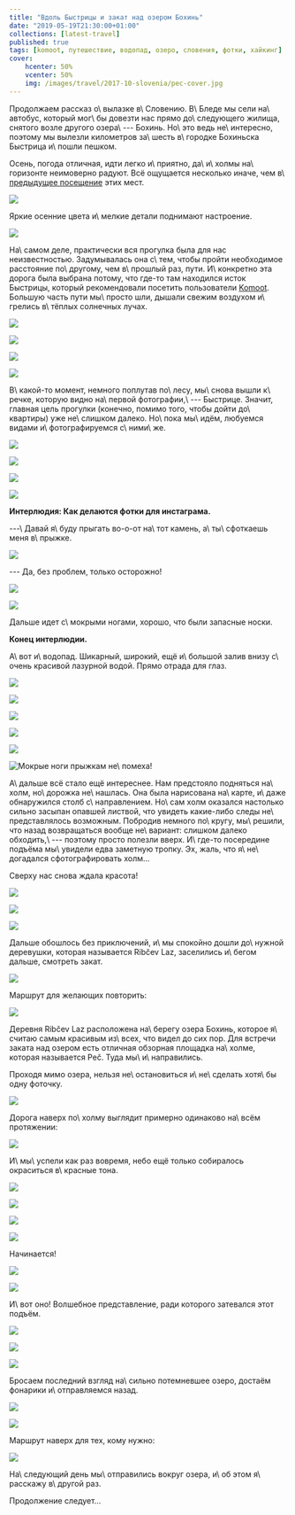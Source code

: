 ```yaml
---
title: "Вдоль Быстрицы и закат над озером Бохинь"
date: "2019-05-19T21:30:00+01:00"
collections: [latest-travel]
published: true
tags: [komoot, путешествие, водопад, озеро, словения, фотки, хайкинг]
cover:
    hcenter: 50%
    vcenter: 50%
    img: /images/travel/2017-10-slovenia/pec-cover.jpg
---
```


Продолжаем рассказ о\ вылазке в\ Словению. В\ Бледе мы сели на\ автобус, который 
мог\ бы довезти нас прямо до\ следующего жилища, снятого возле другого 
озера\ --- Бохинь. Но\ это ведь не\ интересно, поэтому мы вылезли километров 
за\ шесть в\ городке Бохиньска Быстрица и\ пошли пешком.

<!--more-->

Осень, погода отличная, идти легко и\ приятно, да\ и\ холмы на\ горизонте 
неимоверно радуют. Всё ощущается несколько иначе, чем в\ [предыдущее 
посещение][previous] этих мест.

![](/images/travel/2017-10-slovenia/bistrice-city.jpg)

Яркие осенние цвета и\ мелкие детали поднимают настроение.

![](/images/travel/2017-10-slovenia/bistrice-color.jpg)

На\ самом деле, практически вся прогулка была для нас неизвестностью. 
Задумывалась она с\ тем, чтобы пройти необходимое расстояние по\ другому, чем 
в\ прошлый раз, пути. И\ конкретно эта дорога была выбрана потому, что где-то 
там находился исток Быстрицы, который рекомендовали посетить пользователи 
[Komoot][]. Большую часть пути мы\ просто шли, дышали свежим воздухом и\ грелись 
в\ тёплых солнечных лучах.

![](/images/travel/2017-10-slovenia/bistrice-road-1.jpg)

![](/images/travel/2017-10-slovenia/bistrice-road-2.jpg)

![](/images/travel/2017-10-slovenia/bistrice-road-3.jpg)

![](/images/travel/2017-10-slovenia/bistrice-road-4.jpg)

В\ какой-то момент, немного поплутав по\ лесу, мы\ снова вышли к\ речке, 
которую видно на\ первой фотографии,\ --- Быстрице. Значит, главная цель 
прогулки (конечно, помимо того, чтобы дойти до\ квартиры) уже не\ слишком 
далеко.  Но\ пока мы\ идём, любуемся видами и\ фотографируемся с\ ними\ же.

![](/images/travel/2017-10-slovenia/bistrice-river-1.jpg)

![](/images/travel/2017-10-slovenia/bistrice-river-2.jpg)

![](/images/travel/2017-10-slovenia/bistrice-river-3.jpg)

![](/images/travel/2017-10-slovenia/bistrice-river-4.jpg)

**Интерлюдия: Как делаются фотки для инстаграма.**

---\ Давай я\ буду прыгать вo-o-от на\ тот камень, а\ ты\ сфоткаешь меня 
в\ прыжке.

![](/images/travel/2017-10-slovenia/bistrice-jump-1.jpg)

--- Да, без проблем, только осторожно!

![](/images/travel/2017-10-slovenia/bistrice-jump-2.jpg)

![](/images/travel/2017-10-slovenia/bistrice-jump-3.jpg)

Дальше идет с\ мокрыми ногами, хорошо, что были запасные носки.

**Конец интерлюдии.**

А\ вот и\ водопад. Шикарный, широкий, ещё и\ большой залив внизу с\ очень 
красивой лазурной водой. Прямо отрада для глаз.

![](/images/travel/2017-10-slovenia/bistrice-source-1.jpg)

![](/images/travel/2017-10-slovenia/bistrice-source-2.jpg)

![](/images/travel/2017-10-slovenia/bistrice-source-3.jpg)

![](/images/travel/2017-10-slovenia/bistrice-source-4.jpg)

![](/images/travel/2017-10-slovenia/bistrice-source-5.jpg)

![Мокрые ноги прыжкам не\ помеха!](/images/travel/2017-10-slovenia/bistrice-source-6.jpg)

А\ дальше всё стало ещё интереснее. Нам предстояло подняться на\ холм, 
но\ дорожка не\ нашлась. Она была нарисована на\ карте, и\ даже обнаружился 
столб с\ направлением. Но\ сам холм оказался настолько сильно засыпан опавшей 
листвой, что увидеть какие-либо следы не\ представлялось возможным. Побродив 
немного по\ кругу, мы\ решили, что назад возвращаться вообще не\ вариант: 
слишком далеко обходить,\ --- поэтому просто полезли вверх. И\ где-то посередине 
подъёма мы\ увидели едва заметную тропку. Эх, жаль, что я\ не\ догадался 
сфотографировать холм...

Сверху нас снова ждала красота!

![](/images/travel/2017-10-slovenia/bistrice-top-1.jpg)

![](/images/travel/2017-10-slovenia/bistrice-top-2.jpg)

![](/images/travel/2017-10-slovenia/bistrice-top-3.jpg)

Дальше обошлось без приключений, и\ мы спокойно дошли до\ нужной деревушки, 
которая называется Ribčev Laz, заселились и\ бегом дальше, смотреть закат.

![](/images/travel/2017-10-slovenia/bistrice-end.jpg)

Маршрут для желающих повторить:

![](iframe:https://www.komoot.de/tour/24714607/embed)

Деревня Ribčev Laz расположена на\ берегу озера Бохинь, которое я\ считаю самым 
красивым из\ всех, что видел до сих пор. Для встречи заката над озером есть 
отличная обзорная площадка на\ холме, которая называется Peč. Туда 
мы\ и\ направились.

Проходя мимо озера, нельзя не\ остановиться и\ не\ сделать хотя\ бы одну 
фоточку.

![](/images/travel/2017-10-slovenia/pec-lake.jpg)

Дорога наверх по\ холму выглядит примерно одинаково на\ всём протяжении:

![](/images/travel/2017-10-slovenia/pec-path.jpg)

И\ мы\ успели как раз вовремя, небо ещё только собиралось окраситься в\ красные 
тона.

![](/images/travel/2017-10-slovenia/pec-not-yet-1.jpg)

![](/images/travel/2017-10-slovenia/pec-not-yet-2.jpg)

![](/images/travel/2017-10-slovenia/pec-not-yet-3.jpg)

![](/images/travel/2017-10-slovenia/pec-not-yet-4.jpg)

Начинается!

![](/images/travel/2017-10-slovenia/pec-starting-1.jpg)

![](/images/travel/2017-10-slovenia/pec-starting-2.jpg)

И\ вот оно! Волшебное представление, ради которого затевался этот подъём.

![](/images/travel/2017-10-slovenia/pec-sunset-1.jpg)

![](/images/travel/2017-10-slovenia/pec-sunset-2.jpg)

![](/images/travel/2017-10-slovenia/pec-sunset-3.jpg)

Бросаем последний взгляд на\ сильно потемневшее озеро, достаём фонарики 
и\ отправляемся назад.

![](/images/travel/2017-10-slovenia/pec-end-1.jpg)

![](/images/travel/2017-10-slovenia/pec-end-2.jpg)

Маршрут наверх для тех, кому нужно:

![](iframe:https://www.komoot.de/tour/24733304/embed)

На\ следующий день мы\ отправились вокруг озера, и\ об этом я\ расскажу 
в\ другой раз.

Продолжение следует...

[Komoot]: https://www.komoot.de/
[previous]: /eurotrip-2014-bled-bohinj/
